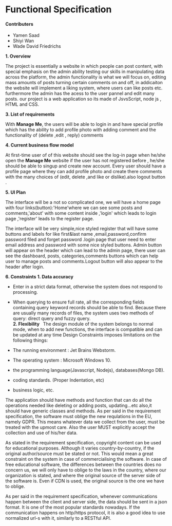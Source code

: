 # Functional Specification 
#### Contributers
* Yamen Saad
* Shiyi Wan 
* Wade David Friedrichs


__1. Overview__

   The project is essentially a website in which people can post content, with special emphasis on the admin ability testing our skills in manipulating data across the platform, the admin functionality is what we will focus on, editing mass amounts of posts turning certain comments on and off, in addicaiton the website will implement a liking system, where users can like posts etc. furthermore the admin has the acess to the user pannel and edit many posts.
   our project is a web application so its made of JsvsScript, node js , HTML and CSS.


__3. List of requirements__

   With **Manage Me**, the users will be able to login in and have special profile which has the ability to add profile photo with adding comment and the functionality of (delete ,edit , reply) comments

__4. Current business flow model__

   At first-time user of of this website should see the log-in page when he/she open the **Manage Me** website if the user has not registered before , he/she should be able to singup and create new account. Every user should have a profile page where they can add profile photo and create there comments with the many choices of (edit, delete ,and like or dislike).also logout button .

__5. UI Plan__

   The interface will be a not so complicated one, we will have a home page with four links(button):'Home'where we can see some posts and comments,'about' with some content inside ,'login' which leads to login page ,'register' leads to the register page.

   The interface will be very simple,nice styled register that will have some buttons and labels for like first&last name ,email,password,confirm password filed and forget password .login page that user need to enter email address and password with some nice styled buttons.
   Admin button will appear on the header which can lead to the admin page, there user can see the dashboard, posts, categories,comments buttons which can help user to manage posts and comments.Logout button will also appear to the header after login.

__6. Constraints__
  __1. Data accuracy__ 
 * Enter in a strict data format, otherwise the system does not respond to processing.
 *  When querying to ensure full rate, all the corresponding fields containing query keyword records should be able to find. Because there are usually many records of files, the system uses two methods of query: direct query and fuzzy query. \
 __2. Flexibility__ 
 The design module of the system belongs to normal mode, when to add new functions, the interface is compatible and can be updated at any time
 Design Constraints imposes limitations on the following things:

* The running environment : Jet Brains Webstorm.
* The operating system : Microsoft Windows 10.
* the programming language(Javascript, Nodejs), databases(Mongo DB).
* coding standards. (Proper Indentation, etc)
* business logic, etc. 


The application should have methods and function that can do all the operations needed like deleting or adding posts, updating...etc also,it should have generic classes and methods.
As per said in the requirement specification, the software must oblige the new requlations in the EU, namely GDPR. This means whatever data we collect from the user, must be treated with the upmost care. Also the user MUST explicitly accept the collection and use of his/her data.

As stated in the requirement specification, copyright content can be used for educational purposes. Although it varies country-by-country, if the original author/source must be stated or not. This would mean a great constraint on the system in case of commercialising the software. In case of free educational software, the differences between the countries does no concern us, we will only have to oblige to the laws in the country, where our organization is stated, and where the original source of the server side of the software is. Even if CDN is used, the original source is the one we have to oblige.

As per said in the requirement specification, whenever communications happen between the client and server side, the data should be sent in a json format. It is one of the most popular standards nowadays. If the communication happens on http/https protocol, it is also a good idea to use normalized url-s with it, similarly to a RESTful API.